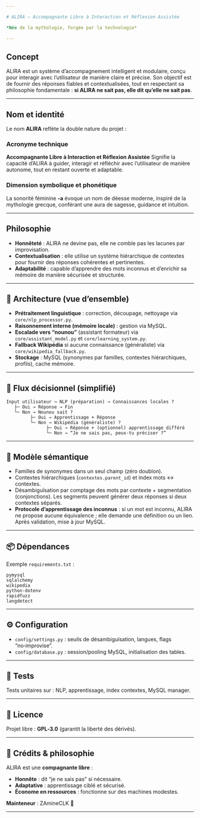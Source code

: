 ```yaml
---

# ALIRA – Accompagnante Libre à Interaction et Réflexion Assistée

*Née de la mythologie, forgée par la technologie*

---
```


## Concept

ALIRA est un système d’accompagnement intelligent et modulaire, conçu pour interagir avec l’utilisateur de manière claire et précise. Son objectif est de fournir des réponses fiables et contextualisées, tout en respectant sa philosophie fondamentale : **si ALIRA ne sait pas, elle dit qu’elle ne sait pas**.

---

## Nom et identité

Le nom **ALIRA** reflète la double nature du projet :

### Acronyme technique

**Accompagnante Libre à Interaction et Réflexion Assistée**
Signifie la capacité d’ALIRA à guider, interagir et réfléchir avec l’utilisateur de manière autonome, tout en restant ouverte et adaptable.

### Dimension symbolique et phonétique

La sonorité féminine **-a** évoque un nom de déesse moderne, inspiré de la mythologie grecque, conférant une aura de sagesse, guidance et intuition.

---

## Philosophie

* **Honnêteté** : ALIRA ne devine pas, elle ne comble pas les lacunes par improvisation.
* **Contextualisation** : elle utilise un système hiérarchique de contextes pour fournir des réponses cohérentes et pertinentes.
* **Adaptabilité** : capable d’apprendre des mots inconnus et d’enrichir sa mémoire de manière sécurisée et structurée.

---

## 🧠 Architecture (vue d’ensemble)

* **Prétraitement linguistique** : correction, découpage, nettoyage via `core/nlp_processor.py`.
* **Raisonnement interne (mémoire locale)** : gestion via MySQL.
* **Escalade vers “nounou”** (assistant formateur) via `core/assistant_model.py` et `core/learning_system.py`.
* **Fallback Wikipédia** si aucune connaissance (généraliste) via `core/wikipedia_fallback.py`.
* **Stockage** : MySQL (synonymes par familles, contextes hiérarchiques, profils), cache mémoire.

---

## 🔗 Flux décisionnel (simplifié)

```
Input utilisateur → NLP (préparation) → Connaissances locales ?
   ├─ Oui → Réponse → Fin
   └─ Non → Nounou sait ?
         ├─ Oui → Apprentissage + Réponse
         └─ Non → Wikipédia (généraliste) ?
               ├─ Oui → Réponse + (optionnel) apprentissage différé
               └─ Non → “Je ne sais pas, peux-tu préciser ?”
```

---

## 🧩 Modèle sémantique

* Familles de synonymes dans un seul champ (zéro doublon).
* Contextes hiérarchiques (`contextes.parent_id`) et index mots ↔ contextes.
* Désambiguïsation par comptage des mots par contexte + segmentation (conjonctions).
  Les segments peuvent générer deux réponses si deux contextes séparés.
* **Protocole d’apprentissage des inconnus** : si un mot est inconnu, ALIRA ne propose aucune équivalence ; elle demande une définition ou un lien. Après validation, mise à jour MySQL.

---

## 📦 Dépendances

Exemple `requirements.txt` :

```
pymysql
sqlalchemy
wikipedia
python-dotenv
rapidfuzz
langdetect
```

---

## ⚙️ Configuration

* `config/settings.py` : seuils de désambiguïsation, langues, flags “no‑improvise”.
* `config/database.py` : session/pooling MySQL, initialisation des tables.

---

## 🧪 Tests

Tests unitaires sur : NLP, apprentissage, index contextes, MySQL manager.

---

## 📜 Licence

Projet libre : **GPL‑3.0** (garantit la liberté des dérivés).

---

## 🙌 Crédits & philosophie

ALIRA est une **compagnante libre** :

* **Honnête** : dit “je ne sais pas” si nécessaire.
* **Adaptative** : apprentissage ciblé et sécurisé.
* **Économe en ressources** : fonctionne sur des machines modestes.

**Mainteneur** : ZAmineCLK 💚

---
